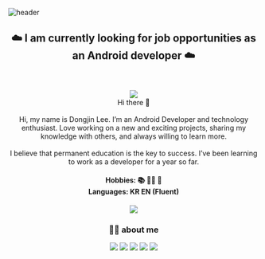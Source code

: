 ![header](https://capsule-render.vercel.app/api?type=waving&color=gradient&customColorList=0,2,2,5,30&height200&section=header&text=Dongjin&nbsp;Lee&fontSize=90)

<h2 align="center">  ☁️ I am currently looking for job opportunities as an Android developer  ☁️  </h2> 
<br>
<p align="center">
<a href="https://hits.seeyoufarm.com"><img src="https://hits.seeyoufarm.com/api/count/incr/badge.svg?url=https%3A%2F%2Fgithub.com%2Fwhathe-downtown&count_bg=%231A3A87&title_bg=%23007FDC&icon=airplayvideo.svg&icon_color=%23E7E7E7&title=Today&edge_flat=false"/></a></br>
  Hi there 👋
<br><br>
Hi, my name is Dongjin Lee. I’m an Android Developer and technology enthusiast. Love working on a new and exciting projects, sharing my knowledge with others, and always willing to learn more.
<br><br>
I believe that permanent education is the key to success. I’ve been learning to work as a developer for a year so far.
</p>
<h4 align="center"> Hobbies: 📚  🏃‍♀️ 💪  <br> Languages: KR EN (Fluent) </h4>
<p align ="center"><img src="https://widget.realdeveloper.pro/api/top?stack=Kotlin,Java,Python"/></p>



<h3 align="center">👨‍💻 about me </h3> 
<p align="center">
<a href="https://velog.io/@blue-sky"><img src="https://img.shields.io/badge/Tech Blog-11B48A?style=flat-square&logo=Vimeo&logoColor=white&link=https://djdw26577.tistory.com/"/></a>
<img src="https://img.shields.io/badge/Kotlin-7382B5?&logo=Kotlin&logoColor=white"/>
<img src="https://img.shields.io/badge/Java-7382B5?&logo=Java&logoColor=white"/>
<img src="https://img.shields.io/badge/Android-3DDC84?style=flat-square&logo=Android&logoColor=white"/>

<img src="https://img.shields.io/badge/Compose-3776AB?style=flat-square&logo=JetpackCompose&logoColor=White"/>
